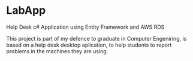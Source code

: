 # LabApp
Help Desk c# Application using Entity Framework and AWS RDS 

This project is part of my defence to graduate in Computer Engeniring, is based on a help desk desktop aplication,
to help students to report problems in the machines they are using.
